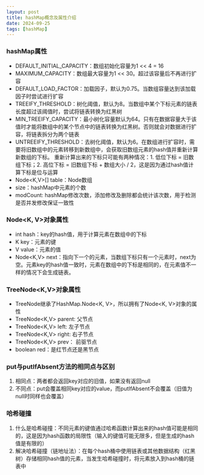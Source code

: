 ```yaml
---
layout: post
title: hashMap概念及属性介绍
date: 2024-09-25
tags: [hashMap]
---
```


### hashMap属性
- DEFAULT_INITIAL_CAPACITY：数组初始化容量为1 << 4 = 16
- MAXIMUM_CAPACITY：数组最大容量为1 << 30。超过该容量后不再进行扩容
- DEFAULT_LOAD_FACTOR：加载因子，默认为0.75。当数组容量达到该加载因子时尝试进行扩容
- TREEIFY_THRESHOLD：树化阈值，默认为8。当数组中某个下标元素的链表长度超过该阈值时，尝试将链表转换为红黑树
- MIN_TREEIFY_CAPACITY：最小树化容量默认为64。只有在数据容量大于该值时才能将数组中的某个节点中的链表转换为红黑树。否则就会对数据进行扩容，将链表拆分为两个链表
- UNTREEIFY_THRESHOLD：去树化阈值，默认为6。在数组进行扩容时，需要将旧数组中的元素转移到新数组中，会获取旧数组元素的hash值并重新计算新数组的下标。
重新计算出来的下标只可能有两种情况：1. 低位下标 = 旧数组下标；2. 高位下标 = 旧数组下标 + 数组大小 / 2，这是因为通过hash值计算下标是位与运算
- Node<K,V>[] table：Node数组
- size：hashMap中元素的个数
- modCount: hashMap修改次数，添加修改及删除都会统计该次数，用于检测是否并发修改保证一致性

### Node<K, V>对象属性
- int hash：key的hash值，用于计算元素在数组中的下标
- K key：元素的键
- V value：元素的值
- Node<K,V> next：指向下一个的元素，当数组下标只有一个元素时，next为空。元素key的hash值一致时，元素在数组中的下标是相同的，在元素值不一样的情况下会生成链表。

### TreeNode<K,V>对象属性
- TreeNode继承了HashMap.Node<K, V>，所以拥有了Node<K, V>对象的属性
- TreeNode<K,V> parent: 父节点
- TreeNode<K,V> left: 左子节点
- TreeNode<K,V> right: 右子节点
- TreeNode<K,V> prev： 前驱节点
- boolean red：是红节点还是黑节点

### put与putIfAbsent方法的相同点与区别
1. 相同点：两者都会返回key对应的旧值，如果没有返回null
2. 不同点：put会覆盖相同key对应的value，而putIfAbsent不会覆盖（旧值为null时同样也会覆盖）

### 哈希碰撞
1. 什么是哈希碰撞：不同元素的键值通过哈希函数计算出来的hash值可能是相同的，这是因为hash函数的局限性（输入的键值可能无限多，但是生成的hash值是有限的）
2. 解决哈希碰撞（链地址法）：在每个hash桶中使用链表或其他数据结构（红黑树）存储相同hash值的元素，当发生哈希碰撞时，将元素放入到hash桶的链表中
